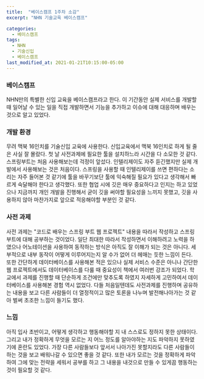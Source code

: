 ```yaml
---
title:  "베이스캠프 1주차 소감"
excerpt: "NHN 기술교육 베이스캠프"

categories:
  - 베이스캠프
tags:
  - NHN
  - 기술신입
  - 베이스캠프
last_modified_at: 2021-01-21T10:15:00-05:00
---
```


### 베이스캠프
NHN만의 특별한 신입 교육을 베이스캠프라고 한다. 이 기간동안 실제 서비스를 개발할 때 일어날 수 있는 일을 직접 개발하면서 기능을 추가하고 이슈에 대해 대응하며 배우는 것으로 알고 있었다.

### 개발 환경
무려 맥북 16인치를 기술신입 교육에 사용한다. 신입교육에서 맥북 16인치로 하게 될 줄은 사실 잘 몰랐다. 첫 날 사전과제에 필요한 툴을 설치하느라 시간을 다 소모한 것 같다. 스프링부트는 처음 사용해보는데 걱정이 앞섰다. 인텔리제이도 자주 듣긴했지만 실제 개발에서 사용해보는 것은 처음이다. 스프링을 사용할 때 인텔리제이를 쓰면 편하다는 소리는 자주 들어본 것 같기에 툴을 바꾸기보단 툴에 익숙해질 필요가 있다고 생각해서 빠르게 숙달해야 한다고 생각했다.
또한 협업 시에 깃은 매우 중요하다고 인지는 하고 있었으나 지금까지 개인 개발을 진행해서 굳이 깃을 써야할 필요성을 느끼지 못했고, 깃을 사용하지 않아 마찬가지로 앞으로 적응해야할 부분인 것 같다.

### 사전 과제
사전 과제는 "코드로 배우는 스프링 부트 웹 프로젝트" 내용을 따라서 작성하고 스프링 부트에 대해 공부하는 것이었다. 일단 최대한 따라서 작성하면서 이해하려고 노력을 하였으나 어노테이션을 사용하여 동작하는 방식은 아직도 잘 이해가 되는 것은 아니다. 세부적으로 내부 동작이 어떻게 이루어지는지 알 수가 없어 더 헤매는 듯한 느낌이 든다. 또한 간단하게 데이터베이스를 사용해본 적은 있으나 실제 서비스 수준은 아니나 간단한 웹 프로젝트에서도 데이터베이스를 다룰 때 중요성이 책에서 여러번 강조가 되었다. 학교에서 과제를 진행할 때 단순하게 조건에만 맞추도록 하였지 자세하게 고민하여서 데이터베이스를 사용해본 경험 역시 없었다. 다들 처음일텐데도 사전과제를 진행하며 공유하는 내용을 보고 다른 사람들이 더 열정적이고 많은 토론을 나누며 발전해나아가는 것 같아 벌써 초조한 느낌이 들기도 했다. 

### 느낌
아직 입사 초반이고, 어떻게 생각하고 행동해야할 지 내 스스로도 정하지 못한 상태이다. 그리고 내가 정확하게 무엇을 모르는 지 어느 정도를 알아야하는 지도 파악하지 못하였기에 혼란도 있었다. 가장 다른 사람들보다 앞서서 나아가진 못할지라도 다른 사람들이 하는 것을 보고 배워나갈 수 있으면 좋을 것 같다. 또한 내가 모르는 것을 정확하게 파악하여 그에 맞는 전략을 세워서 공부를 하고 그 내용을 내것으로 만들 수 있게끔 행동하는 것이 필요할 것 같다.